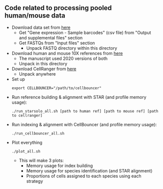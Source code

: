 ## Code related to processing pooled human/mouse data

* Download data set from [here](https://www.10xgenomics.com/datasets/5k-hgmm-3p-nextgem)
  * Get "Gene expression - Sample barcodes" (csv file) from "Output and supplemental files" section
  * Get FASTQs from "Input files" section
    * Unpack FASTQ directory within this directory
* Download human and mouse 10X references from [here](https://www.10xgenomics.com/support/software/cell-ranger/downloads#reference-downloads)
  * The manuscript used 2020 versions of both
  * Unpack in this directory
* Download CellRanger from [here](https://www.10xgenomics.com/support/software/cell-ranger/latest)
  * Unpack anywhere
* Set up
  ```
  export CELLBOUNCER="/path/to/cellbouncer"
  ```
* Run reference building & alignment with STAR (and profile memory usage):
  ```
  ./run_starsolo_all.sh [path to human ref] [path to mouse ref] [path to cellranger]
  ```
* Run indexing & alignment with CellBouncer (and profile memory usage):
  ```
  ./run_cellbouncer_all.sh
  ```
* Plot everything
  ```
  ./plot_all.sh
  ```
  * This will make 3 plots: 
    * Memory usage for index building
    * Memory usage for species identification (and STAR alignment)
    * Proportions of cells assigned to each species using each strategy 
